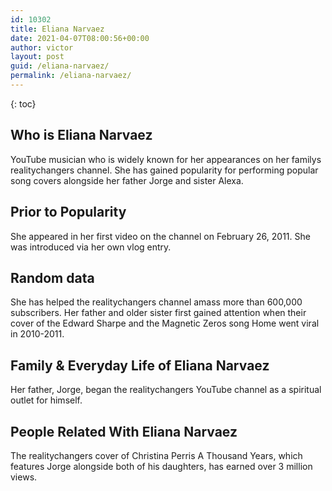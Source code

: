 ```yaml
---
id: 10302
title: Eliana Narvaez
date: 2021-04-07T08:00:56+00:00
author: victor
layout: post
guid: /eliana-narvaez/
permalink: /eliana-narvaez/
---
```



{: toc}


## Who is Eliana Narvaez



YouTube musician who is widely known for her appearances on her familys realitychangers channel. She has gained popularity for performing popular song covers alongside her father Jorge and sister Alexa.

                
                
                
## Prior to Popularity



She appeared in her first video on the channel on February 26, 2011. She was introduced via her own vlog entry.

                
                
                
## Random data



She has helped the realitychangers channel amass more than 600,000 subscribers. Her father and older sister first gained attention when their cover of the Edward Sharpe and the Magnetic Zeros song Home went viral in 2010-2011.

                
                
                
## Family & Everyday Life of Eliana Narvaez



Her father, Jorge, began the realitychangers YouTube channel as a spiritual outlet for himself.

                
                
                
## People Related With Eliana Narvaez



The realitychangers cover of Christina Perris A Thousand Years, which features Jorge alongside both of his daughters, has earned over 3 million views.

                
              
            
          
          
          